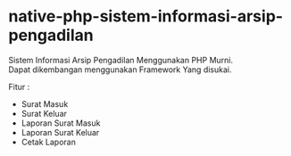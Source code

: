 # native-php-sistem-informasi-arsip-pengadilan
Sistem Informasi Arsip Pengadilan Menggunakan PHP Murni. <br>
Dapat dikembangan menggunakan Framework Yang disukai.

Fitur :
- Surat Masuk
- Surat Keluar
- Laporan Surat Masuk
- Laporan Surat Keluar
- Cetak Laporan 

